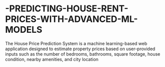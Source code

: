 # -PREDICTING-HOUSE-RENT-PRICES-WITH-ADVANCED-ML-MODELS
The House Price Prediction System is a machine learning-based web application designed to estimate property prices based on user-provided inputs such as the number of bedrooms, bathrooms, square footage, house condition, nearby amenities, and city location
